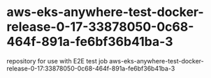 # aws-eks-anywhere-test-docker-release-0-17-33878050-0c68-464f-891a-fe6bf36b41ba-3
repository for use with E2E test job aws-eks-anywhere-test-docker-release-0-17:33878050-0c68-464f-891a-fe6bf36b41ba-3
